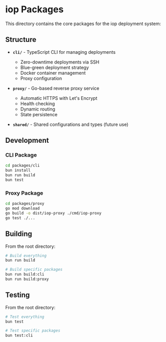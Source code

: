 # iop Packages

This directory contains the core packages for the iop deployment system:

## Structure

- **`cli/`** - TypeScript CLI for managing deployments

  - Zero-downtime deployments via SSH
  - Blue-green deployment strategy
  - Docker container management
  - Proxy configuration

- **`proxy/`** - Go-based reverse proxy service

  - Automatic HTTPS with Let's Encrypt
  - Health checking
  - Dynamic routing
  - State persistence

- **`shared/`** - Shared configurations and types (future use)

## Development

### CLI Package

```bash
cd packages/cli
bun install
bun run build
bun test
```

### Proxy Package

```bash
cd packages/proxy
go mod download
go build -o dist/iop-proxy ./cmd/iop-proxy
go test ./...
```

## Building

From the root directory:

```bash
# Build everything
bun run build

# Build specific packages
bun run build:cli
bun run build:proxy
```

## Testing

From the root directory:

```bash
# Test everything
bun test

# Test specific packages
bun test:cli
```
